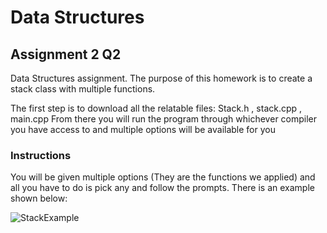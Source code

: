 # Data Structures
## Assignment 2 Q2

Data Structures assignment. The purpose of this homework is to create a stack class with multiple functions.

The first step is to download all the relatable files: Stack.h , stack.cpp , main.cpp
From there you will run the program through whichever compiler you have access to and multiple options will be available for you

### Instructions
You will be given multiple options (They are the functions we applied) and all you have to do is pick any and follow the prompts. There is an example shown below:

![StackExample](https://github.com/user-attachments/assets/57ef4424-6d7f-4933-ab28-345f0c45e362)

